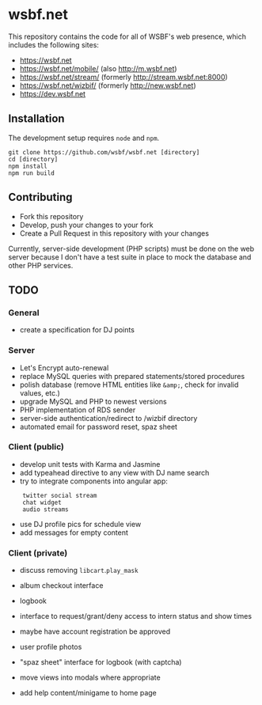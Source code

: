 wsbf.net
========

This repository contains the code for all of WSBF's web presence, which includes the following sites:

- https://wsbf.net
- https://wsbf.net/mobile/ (also http://m.wsbf.net)
- https://wsbf.net/stream/ (formerly http://stream.wsbf.net:8000)
- https://wsbf.net/wizbif/ (formerly http://new.wsbf.net)
- https://dev.wsbf.net

## Installation

The development setup requires `node` and `npm`.

	git clone https://github.com/wsbf/wsbf.net [directory]
	cd [directory]
	npm install
	npm run build

## Contributing

- Fork this repository
- Develop, push your changes to your fork
- Create a Pull Request in this repository with your changes

Currently, server-side development (PHP scripts) must be done on the web server because I don't have a test suite in place to mock the database and other PHP services.

## TODO

### General

- create a specification for DJ points

### Server

- Let's Encrypt auto-renewal
- replace MySQL queries with prepared statements/stored procedures
- polish database (remove HTML entities like `&amp;`, check for invalid values, etc.)
- upgrade MySQL and PHP to newest versions
- PHP implementation of RDS sender
- server-side authentication/redirect to /wizbif directory
- automated email for password reset, spaz sheet

### Client (public)

- develop unit tests with Karma and Jasmine
- add typeahead directive to any view with DJ name search
- try to integrate components into angular app:

```
	twitter social stream
	chat widget
	audio streams
```
- use DJ profile pics for schedule view
- add messages for empty content

### Client (private)

- discuss removing `libcart`.`play_mask`

- album checkout interface
- logbook
- interface to request/grant/deny access to intern status and show times
- maybe have account registration be approved
- user profile photos
- "spaz sheet" interface for logbook (with captcha)
- move views into modals where appropriate
- add help content/minigame to home page
